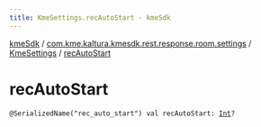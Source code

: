 ```yaml
---
title: KmeSettings.recAutoStart - kmeSdk
---
```


[kmeSdk](../../index.html) / [com.kme.kaltura.kmesdk.rest.response.room.settings](../index.html) / [KmeSettings](index.html) / [recAutoStart](./rec-auto-start.html)

# recAutoStart

`@SerializedName("rec_auto_start") val recAutoStart: `[`Int`](https://kotlinlang.org/api/latest/jvm/stdlib/kotlin/-int/index.html)`?`